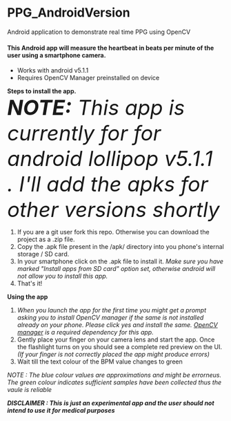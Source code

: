 # PPG_AndroidVersion
Android application to demonstrate real time PPG using OpenCV

<h4>
This Android app will measure the heartbeat in beats per minute of the user using a smartphone camera. 
</h4>
<ul> 
  <li> Works with android v5.1.1
  <li> Requires OpenCV Manager preinstalled on device
</ul>

<b> Steps to install the app. </b> <br>
<font size="8"><i><b> NOTE:</b> This app is currently for for android lollipop v5.1.1 . I'll add the apks for other versions shortly </i></font>
<ol>
  <li> If you are a git user fork this repo. Otherwise you can download the project as a .zip file. </li>
  <li> Copy the .apk file present in the /apk/ directory into you phone's internal storage / SD card. </li>
  <li> In your smartphone click on the .apk file to install it. <i> Make sure you have marked "Install apps from SD card" option set, otherwise android will not allow you to install this app. </i> </li>
  <li> That's it! 
</ol>

<b> Using the app </b> <br>
<ol>
  <li><i> When you launch the app for the first time you might get a prompt asking you to install OpenCV manager if the same is not installed already on your phone. Please click yes and install the same. <a href="https://play.google.com/store/apps/details?id=org.opencv.engine&hl=en">OpenCV manager</a> is a required dependency for this app.</i></li>
  <li>Gently place your finger on your camera lens and start the app. Once the flashlight turns on you should see a complete red preview on the UI. <i>(If your finger is not correctly placed the app might produce errors)</i></li>
  <li> Wait till the text colour of the BPM value changes to green </li>
</ol>
<i> NOTE : The blue colour values are approximations and might be errorneus. The green colour indicates sufficient samples have been collected thus the vaule is reliable </i>

<b><i> DISCLAIMER : This is just an experimental app and the user should not intend to use it for medical purposes </i></b> 
